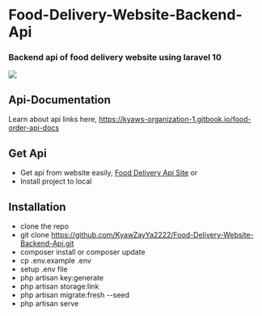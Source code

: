 # Food-Delivery-Website-Backend-Api
### Backend api of food delivery website using laravel 10
<img src="https://github.com/KyawZayYa2222/Food-Delivery-Website-Backend-Api/assets/130377420/ff936fec-42e3-4de9-a2cf-d6c540b02204"/>

## Api-Documentation
Learn about api links here, <a href="https://kyaws-organization-1.gitbook.io/food-order-api-docs/">https://kyaws-organization-1.gitbook.io/food-order-api-docs</a>

## Get Api
- Get api from website easily, <a href="https://foodapiproject02.000webhostapp.com/">Food Delivery Api Site</a> or
-  Install project to local

## Installation
- clone the repo
- git clone https://github.com/KyawZayYa2222/Food-Delivery-Website-Backend-Api.git
- composer install or composer update
- cp .env.example .env
- setup .env file
- php artisan key:generate
- php artisan storage:link
- php artisan migrate:fresh --seed
- php artisan serve
